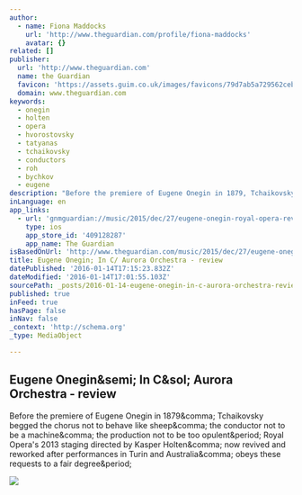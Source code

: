 ```yaml
---
author:
  - name: Fiona Maddocks
    url: 'http://www.theguardian.com/profile/fiona-maddocks'
    avatar: {}
related: []
publisher:
  url: 'http://www.theguardian.com'
  name: the Guardian
  favicon: 'https://assets.guim.co.uk/images/favicons/79d7ab5a729562cebca9c6a13c324f0e/32x32.ico'
  domain: www.theguardian.com
keywords:
  - onegin
  - holten
  - opera
  - hvorostovsky
  - tatyanas
  - tchaikovsky
  - conductors
  - roh
  - bychkov
  - eugene
description: "Before the premiere of Eugene Onegin in 1879, Tchaikovsky begged the chorus not to behave like sheep, the conductor not to be a machine, the production not to be too opulent. Royal Opera's 2013 staging directed by Kasper Holten, now revived and reworked after performances in Turin and Australia, obeys these requests to a fair degree."
inLanguage: en
app_links:
  - url: 'gnmguardian://music/2015/dec/27/eugene-onegin-royal-opera-review-dmitri-hvorostovsky-in-c-aurora-orchestra?contenttype=Article&source=applinks'
    type: ios
    app_store_id: '409128287'
    app_name: The Guardian
isBasedOnUrl: 'http://www.theguardian.com/music/2015/dec/27/eugene-onegin-royal-opera-review-dmitri-hvorostovsky-in-c-aurora-orchestra'
title: Eugene Onegin; In C/ Aurora Orchestra - review
datePublished: '2016-01-14T17:15:23.832Z'
dateModified: '2016-01-14T17:01:55.103Z'
sourcePath: _posts/2016-01-14-eugene-onegin-in-c-aurora-orchestra-review.md
published: true
inFeed: true
hasPage: false
inNav: false
_context: 'http://schema.org'
_type: MediaObject

---
```

<article style=""><h1>Eugene Onegin&amp;semi; In C&amp;sol; Aurora Orchestra - review</h1><p>Before the premiere of Eugene Onegin in 1879&amp;comma; Tchaikovsky begged the chorus not to behave like sheep&amp;comma; the conductor not to be a machine&amp;comma; the production not to be too opulent&amp;period; Royal Opera's 2013 staging directed by Kasper Holten&amp;comma; now revived and reworked after performances in Turin and Australia&amp;comma; obeys these requests to a fair degree&amp;period;</p><img src="https://i.guim.co.uk/img/media/6aec5a484708025976f4eb3fa7a8b20aa5d00482/15_509_4721_2835/master/4721.jpg?w=1200&amp;q=85&amp;auto=format&amp;sharp=10&amp;s=7b5658cc618020cc517aaeba9a9c2694" /></article>